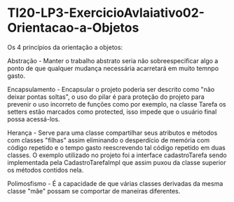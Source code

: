 # TI20-LP3-ExercicioAvlaiativo02-Orientacao-a-Objetos
Os 4 princípios da orientação a objetos:

Abstração - Manter o trabalho abstrato seria não sobreespecificar algo a ponto de que qualquer mudança necessária acarretará em muito temnpo gasto.

Encapsulamento - Encapsular o projeto poderia ser descrito como "não deixar pontas soltas", o uso do pilar é para proteção do projeto para prevenir o uso incorreto de funções como por exemplo, na classe Tarefa os setters estão marcados como protected, isso impede que o usuário final possa acessá-los.

Herança - Serve para uma classe compartilhar seus atributos e métodos com classes "filhas" assim eliminando o desperdício de memória com código repetido e o tempo gasto reescrevendo tal código repetido em duas classes. O exemplo utilizado no projeto foi a interface cadastroTarefa sendo implementada pela CadastroTarefaImpl que assim puxou da classe superior os métodos contidos nela.

Polimosfismo - É a capacidade de que várias classes derivadas da mesma classe "mãe" possam se comportar de maneiras diferentes. 